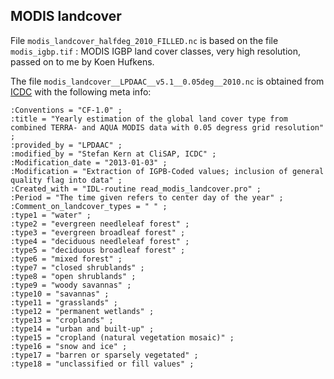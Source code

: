## MODIS landcover

File `modis_landcover_halfdeg_2010_FILLED.nc` is based on the file `modis_igbp.tif` : MODIS IGBP land cover classes, very high resolution, passed on to me by Koen Hufkens.

The file `modis_landcover__LPDAAC__v5.1__0.05deg__2010.nc` is obtained from [ICDC](https://icdc.cen.uni-hamburg.de/modis-landsurfacetype.html) with the following meta info:

    :Conventions = "CF-1.0" ;
    :title = "Yearly estimation of the global land cover type from combined TERRA- and AQUA MODIS data with 0.05 degress grid resolution" ;
    :provided_by = "LPDAAC" ;
    :modified_by = "Stefan Kern at CliSAP, ICDC" ;
    :Modification_date = "2013-01-03" ;
    :Modification = "Extraction of IGPB-Coded values; inclusion of general quality flag into data" ;
    :Created_with = "IDL-routine read_modis_landcover.pro" ;
    :Period = "The time given refers to center day of the year" ;
    :Comment_on_landcover_types = " " ;
    :type1 = "water" ;
    :type2 = "evergreen needleleaf forest" ;
    :type3 = "evergreen broadleaf forest" ;
    :type4 = "deciduous needleleaf forest" ;
    :type5 = "deciduous broadleaf forest" ;
    :type6 = "mixed forest" ;
    :type7 = "closed shrublands" ;
    :type8 = "open shrublands" ;
    :type9 = "woody savannas" ;
    :type10 = "savannas" ;
    :type11 = "grasslands" ;
    :type12 = "permanent wetlands" ;
    :type13 = "croplands" ;
    :type14 = "urban and built-up" ;
    :type15 = "cropland (natural vegetation mosaic)" ;
    :type16 = "snow and ice" ;
    :type17 = "barren or sparsely vegetated" ;
    :type18 = "unclassified or fill values" ;


